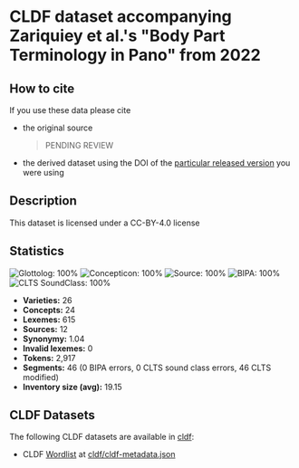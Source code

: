 # CLDF dataset accompanying Zariquiey et al.'s "Body Part Terminology in Pano" from 2022

## How to cite

If you use these data please cite
- the original source
  > PENDING REVIEW
- the derived dataset using the DOI of the [particular released version](../../releases/) you were using

## Description


This dataset is licensed under a CC-BY-4.0 license

## Statistics


![Glottolog: 100%](https://img.shields.io/badge/Glottolog-100%25-brightgreen.svg "Glottolog: 100%")
![Concepticon: 100%](https://img.shields.io/badge/Concepticon-100%25-brightgreen.svg "Concepticon: 100%")
![Source: 100%](https://img.shields.io/badge/Source-100%25-brightgreen.svg "Source: 100%")
![BIPA: 100%](https://img.shields.io/badge/BIPA-100%25-brightgreen.svg "BIPA: 100%")
![CLTS SoundClass: 100%](https://img.shields.io/badge/CLTS%20SoundClass-100%25-brightgreen.svg "CLTS SoundClass: 100%")

- **Varieties:** 26
- **Concepts:** 24
- **Lexemes:** 615
- **Sources:** 12
- **Synonymy:** 1.04
- **Invalid lexemes:** 0
- **Tokens:** 2,917
- **Segments:** 46 (0 BIPA errors, 0 CLTS sound class errors, 46 CLTS modified)
- **Inventory size (avg):** 19.15

## CLDF Datasets

The following CLDF datasets are available in [cldf](cldf):

- CLDF [Wordlist](https://github.com/cldf/cldf/tree/master/modules/Wordlist) at [cldf/cldf-metadata.json](cldf/cldf-metadata.json)